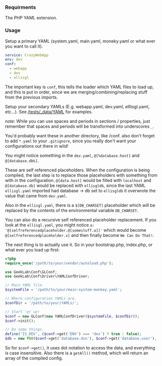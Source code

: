 ### Requirments
The PHP YAML extension.

### Usage
Setup a primary YAML (system.yaml, main.yaml, moneky.yaml or what ever you want to call it).

```yml
service: CrazyWebApp
env: dev
conf:
  - webapp
  - dev
  - ellisgl
```

The important key is `conf`, this tells the loader which YAML files to load up, and this is put in order, since we are merging/combining/replacing stuff from the previous imports.

Setup your secondary YAMLs (E.g. webapp.yaml, dev.yaml, elllisgl.yaml, etc...). See [/tests/_data/YAML](/tests/_data/YAML) for examples.

_note_: While you can use spaces and periods in sections / properties, just remember that spaces and periods will be transformed into underscores `_`.

You'd probably want these in another directory, like /conf. also don't forget to add `*.yaml` to your `.gitignore`, since you really don't want your configurations out there in wild! 

You might notice something in the `dev.yaml`, `@[%database.host]` and `@[database.db%]`.

These are self referenced placeholders. When the configuration is being compiled, the last step is to replace those placeholders with something from with in the configuration. `@[data.host]` would be filled with `localhost` and  `@[database.db]` would be replaced with `ellisgldb`, since the last YAML `ellisgl.yaml` imported had database -> db set to `ellisgldb` it overwrote the value that came from `dev.yaml`.

Also in the `ellisgl.yaml`, there is a `$[DB_CHARSET]` placeholder which will be replaced by the contents of the environmental variable `DB_CHARSET`.

You can also do a recursive self referenced placeholder replacement. If you look at the `ellisgl.yaml`, you might notice `a: '@[selfreferencedplaceholder.@[somestuff.a]]'` which would become `@[selfreferencedplaceholder.x]` and then finally become `We Can Do That!`. 

The next thing is to actually use it. So in your bootstrap.php, index.php, or what ever you load up first:

```PHP
<?php
require_once('/path/to/your/vendor/autoload.php');

use GeekLab\Conf\GLConf;
use GeekLab\Conf\Driver\YAMLConfDriver;

// Main YAML file.
$systemFile = '/path/to/your/main-system-monkey.yaml';

// Where configuration YAMLs are.
$confDir = '/path/to/your/YAMLs/';

// Start 'er up!
$conf = new GLConf(new YAMLConfDriver($systemFile, $confDir));
$conf->init();

// Do some things.
define('IS_DEV', ($conf->get('ENV') === 'dev') ? true : false);
$db = new PDO($conf->get('database.dsn'), $conf->get('database.user'), $conf->get('database.pass'));
```

So for `$conf->get()`, it uses dot notation to access the data, and everything is case insensitive. Also there is a `getAll()` method, which will return an array of the compiled config.

